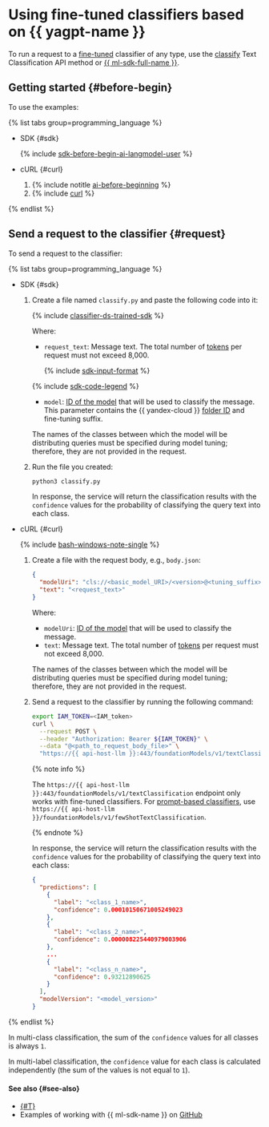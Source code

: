 # Using fine-tuned classifiers based on {{ yagpt-name }}

To run a request to a [fine-tuned](../../concepts/tuning/index.md) classifier of any type, use the [classify](../../text-classification/api-ref/TextClassification/classify.md) Text Classification API method or [{{ ml-sdk-full-name }}](../../sdk/index.md).

## Getting started {#before-begin}

To use the examples:

{% list tabs group=programming_language %}

- SDK {#sdk}

  {% include [sdk-before-begin-ai-langmodel-user](../../../_includes/ai-studio/sdk-before-begin-ai-langmodel-user.md) %}

- cURL {#curl}

  1. {% include notitle [ai-before-beginning](../../../_includes/ai-studio/yandexgpt/ai-before-beginning.md) %}
  1. {% include [curl](../../../_includes/curl.md) %}

{% endlist %}

## Send a request to the classifier {#request}

To send a request to the classifier:

{% list tabs group=programming_language %}

- SDK {#sdk}

  1. Create a file named `classify.py` and paste the following code into it:

      {% include [classifier-ds-trained-sdk](../../../_includes/ai-studio/examples/classifier-ds-trained-sdk.md) %}

      Where:

      * `request_text`: Message text. The total number of [tokens](../../concepts/generation/tokens.md) per request must not exceed 8,000.

          {% include [sdk-input-format](../../../_includes/ai-studio/sdk-input-format.md) %}

      {% include [sdk-code-legend](../../../_includes/ai-studio/examples/sdk-code-legend.md) %}

      * `model`: [ID of the model](../../../ai-studio/concepts/classifier/models.md) that will be used to classify the message. This parameter contains the {{ yandex-cloud }} [folder ID](../../../resource-manager/operations/folder/get-id.md) and fine-tuning suffix.

      The names of the classes between which the model will be distributing queries must be specified during model tuning; therefore, they are not provided in the request.

  1. Run the file you created:

      ```bash
      python3 classify.py
      ```

      In response, the service will return the classification results with the `confidence` values for the probability of classifying the query text into each class.

- cURL {#curl}
  
  {% include [bash-windows-note-single](../../../_includes/translate/bash-windows-note-single.md) %}
  
  1. Create a file with the request body, e.g., `body.json`:
  
      ```json
      {
        "modelUri": "cls://<basic_model_URI>/<version>@<tuning_suffix>",
        "text": "<request_text>"
      }
      ```
  
      Where:
      * `modelUri`: [ID of the model](../../../ai-studio/concepts/classifier/models.md) that will be used to classify the message.
      * `text`: Message text. The total number of [tokens](../../concepts/generation/tokens.md) per request must not exceed 8,000.
  
      The names of the classes between which the model will be distributing queries must be specified during model tuning; therefore, they are not provided in the request.
      
  1. Send a request to the classifier by running the following command:
  
      ```bash
      export IAM_TOKEN=<IAM_token>
      curl \
        --request POST \
        --header "Authorization: Bearer ${IAM_TOKEN}" \
        --data "@<path_to_request_body_file>" \
        "https://{{ api-host-llm }}:443/foundationModels/v1/textClassification"
      ```

      {% note info %}
      
      The `https://{{ api-host-llm }}:443/foundationModels/v1/textClassification` endpoint only works with fine-tuned classifiers. For [prompt-based classifiers](readymade.md), use `https://{{ api-host-llm }}/foundationModels/v1/fewShotTextClassification`.
      
      {% endnote %}      
  
      In response, the service will return the classification results with the `confidence` values for the probability of classifying the query text into each class:
  
      ```json
      {
        "predictions": [
          {
            "label": "<class_1_name>",
            "confidence": 0.00010150671005249023
          },
          {
            "label": "<class_2_name>",
            "confidence": 0.000008225440979003906
          },
          ...
          {
            "label": "<class_n_name>",
            "confidence": 0.93212890625
          }
        ],
        "modelVersion": "<model_version>"
      }
      ```

{% endlist %}

In multi-class classification, the sum of the `confidence` values for all classes is always `1`.
  
In multi-label classification, the `confidence` value for each class is calculated independently (the sum of the values is not equal to `1`).

#### See also {#see-also}

* [{#T}](../../concepts/classifier/index.md)
* Examples of working with {{ ml-sdk-name }} on [GitHub](https://github.com/yandex-cloud/yandex-cloud-ml-sdk/tree/master/examples/sync/text_classifiers)